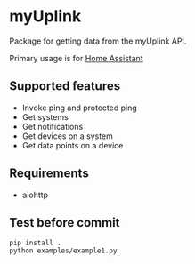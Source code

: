 # myUplink

Package for getting data from the myUplink API.

Primary usage is for [Home Assistant](https://www.home-assistant.io/integrations/myuplink/)

## Supported features
- Invoke ping and protected ping
- Get systems
- Get notifications
- Get devices on a system
- Get data points on a device

## Requirements
- aiohttp

## Test before commit
```
pip install .
python examples/example1.py
```
